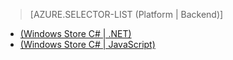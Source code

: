﻿> [AZURE.SELECTOR-LIST (Platform | Backend)]
- [(Windows Store C# | .NET)](/pt-br/documentation/articles/mobile-services-dotnet-backend-windows-store-dotnet-aad-graph-info/)
- [(Windows Store C# | JavaScript)](/pt-br/documentation/articles/mobile-services-javascript-backend-windows-store-dotnet-aad-graph-info/)
<!--HONumber=42-->
